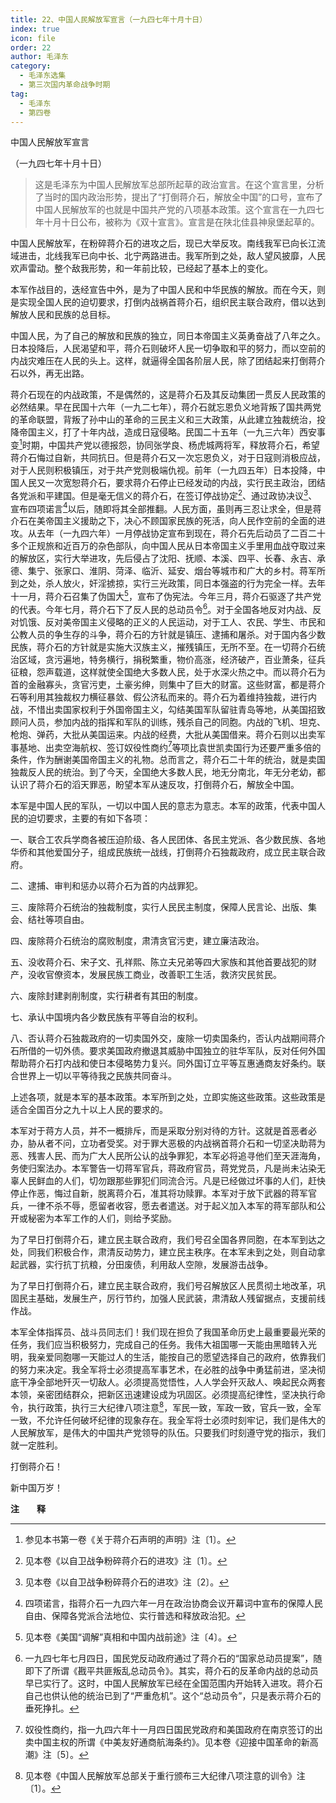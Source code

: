 ```yaml
---
title: 22、中国人民解放军宣言（一九四七年十月十日）
index: true
icon: file
order: 22
author: 毛泽东
category:
  - 毛泽东选集
  - 第三次国内革命战争时期
tag:
  - 毛泽东
  - 第四卷
---
```


中国人民解放军宣言

（一九四七年十月十日）

>这是毛泽东为中国人民解放军总部所起草的政治宣言。在这个宣言里，分析了当时的国内政治形势，提出了“打倒蒋介石，解放全中国”的口号，宣布了中国人民解放军的也就是中国共产党的八项基本政策。这个宣言在一九四七年十月十日公布，被称为《双十宣言》。宣言是在陕北佳县神泉堡起草的。

中国人民解放军，在粉碎蒋介石的进攻之后，现已大举反攻。南线我军已向长江流域进击，北线我军已向中长、北宁两路进击。我军所到之处，敌人望风披靡，人民欢声雷动。整个敌我形势，和一年前比较，已经起了基本上的变化。

本军作战目的，迭经宣告中外，是为了中国人民和中华民族的解放。而在今天，则是实现全国人民的迫切要求，打倒内战祸首蒋介石，组织民主联合政府，借以达到解放人民和民族的总目标。

中国人民，为了自己的解放和民族的独立，同日本帝国主义英勇奋战了八年之久。日本投降后，人民渴望和平，蒋介石则破坏人民一切争取和平的努力，而以空前的内战灾难压在人民的头上。这样，就逼得全国各阶层人民，除了团结起来打倒蒋介石以外，再无出路。

蒋介石现在的内战政策，不是偶然的，这是蒋介石及其反动集团一贯反人民政策的必然结果。早在民国十六年（一九二七年），蒋介石就忘恩负义地背叛了国共两党的革命联盟，背叛了孙中山的革命的三民主义和三大政策，从此建立独裁统治，投降帝国主义，打了十年内战，造成日寇侵略。民国二十五年（一九三六年）西安事变[^1]时期，中国共产党以德报怨，协同张学良、杨虎城两将军，释放蒋介石，希望蒋介石悔过自新，共同抗日。但是蒋介石又一次忘恩负义，对于日寇则消极应战，对于人民则积极镇压，对于共产党则极端仇视。前年（一九四五年）日本投降，中国人民又一次宽恕蒋介石，要求蒋介石停止已经发动的内战，实行民主政治，团结各党派和平建国。但是毫无信义的蒋介石，在签订停战协定[^2]、通过政协决议[^3]、宣布四项诺言[^4]以后，随即将其全部推翻。人民方面，虽则再三忍让求全，但是蒋介石在美帝国主义援助之下，决心不顾国家民族的死活，向人民作空前的全面的进攻。从去年（一九四六年）一月停战协定宣布到现在，蒋介石先后动员了二百二十多个正规旅和近百万的杂色部队，向中国人民从日本帝国主义手里用血战夺取过来的解放区，实行大举进攻，先后侵占了沈阳、抚顺、本溪、四平、长春、永吉、承德、集宁、张家口、淮阴、菏泽、临沂、延安、烟台等城市和广大的乡村。蒋军所到之处，杀人放火，奸淫掳掠，实行三光政策，同日本强盗的行为完全一样。去年十一月，蒋介石召集了伪国大[^5]，宣布了伪宪法。今年三月，蒋介石驱逐了共产党的代表。今年七月，蒋介石下了反人民的总动员令[^6]。对于全国各地反对内战、反对饥饿、反对美帝国主义侵略的正义的人民运动，对于工人、农民、学生、市民和公教人员的争生存的斗争，蒋介石的方针就是镇压、逮捕和屠杀。对于国内各少数民族，蒋介石的方针就是实施大汉族主义，摧残镇压，无所不至。在一切蒋介石统治区域，贪污遍地，特务横行，捐税繁重，物价高涨，经济破产，百业萧条，征兵征粮，怨声载道，这样就使全国绝大多数人民，处于水深火热之中。而以蒋介石为首的金融寡头，贪官污吏，土豪劣绅，则集中了巨大的财富。这些财富，都是蒋介石等利用其独裁权力横征暴敛、假公济私而来的。蒋介石为着维持独裁，进行内战，不惜出卖国家权利于外国帝国主义，勾结美国军队留驻青岛等地，从美国招致顾问人员，参加内战的指挥和军队的训练，残杀自己的同胞。内战的飞机、坦克、枪炮、弹药，大批从美国运来。内战的经费，大批从美国借来。蒋介石则以出卖军事基地、出卖空海航权、签订奴役性商约[^7]等项比袁世凯卖国行为还要严重多倍的条件，作为酬谢美国帝国主义的礼物。总而言之，蒋介石二十年的统治，就是卖国独裁反人民的统治。到了今天，全国绝大多数人民，地无分南北，年无分老幼，都认识了蒋介石的滔天罪恶，盼望本军从速反攻，打倒蒋介石，解放全中国。

本军是中国人民的军队，一切以中国人民的意志为意志。本军的政策，代表中国人民的迫切要求，主要的有如下各项：

一、联合工农兵学商各被压迫阶级、各人民团体、各民主党派、各少数民族、各地华侨和其他爱国分子，组成民族统一战线，打倒蒋介石独裁政府，成立民主联合政府。

二、逮捕、审判和惩办以蒋介石为首的内战罪犯。

三、废除蒋介石统治的独裁制度，实行人民民主制度，保障人民言论、出版、集会、结社等项自由。

四、废除蒋介石统治的腐败制度，肃清贪官污吏，建立廉洁政治。

五、没收蒋介石、宋子文、孔祥熙、陈立夫兄弟等四大家族和其他首要战犯的财产，没收官僚资本，发展民族工商业，改善职工生活，救济灾民贫民。

六、废除封建剥削制度，实行耕者有其田的制度。

七、承认中国境内各少数民族有平等自治的权利。

八、否认蒋介石独裁政府的一切卖国外交，废除一切卖国条约，否认内战期间蒋介石所借的一切外债。要求美国政府撤退其威胁中国独立的驻华军队，反对任何外国帮助蒋介石打内战和使日本侵略势力复兴。同外国订立平等互惠通商友好条约。联合世界上一切以平等待我之民族共同奋斗。

上述各项，就是本军的基本政策。本军所到之处，立即实施这些政策。这些政策是适合全国百分之九十以上人民的要求的。

本军对于蒋方人员，并不一概排斥，而是采取分别对待的方针。这就是首恶者必办，胁从者不问，立功者受奖。对于罪大恶极的内战祸首蒋介石和一切坚决助蒋为恶、残害人民、而为广大人民所公认的战争罪犯，本军必将追寻他们至天涯海角，务使归案法办。本军警告一切蒋军官兵，蒋政府官员，蒋党党员，凡是尚未沾染无辜人民鲜血的人们，切勿跟那些罪犯们同流合污。凡是已经做过坏事的人们，赶快停止作恶，悔过自新，脱离蒋介石，准其将功赎罪。本军对于放下武器的蒋军官兵，一律不杀不辱，愿留者收容，愿去者遣送。对于起义加入本军的蒋军部队和公开或秘密为本军工作的人们，则给予奖励。

为了早日打倒蒋介石，建立民主联合政府，我们号召全国各界同胞，在本军到达之处，同我们积极合作，肃清反动势力，建立民主秩序。在本军未到之处，则自动拿起武器，实行抗丁抗粮，分田废债，利用敌人空隙，发展游击战争。

为了早日打倒蒋介石，建立民主联合政府，我们号召解放区人民贯彻土地改革，巩固民主基础，发展生产，厉行节约，加强人民武装，肃清敌人残留据点，支援前线作战。

本军全体指挥员、战斗员同志们！我们现在担负了我国革命历史上最重要最光荣的任务，我们应当积极努力，完成自己的任务。我伟大祖国哪一天能由黑暗转入光明，我亲爱同胞哪一天能过人的生活，能按自己的愿望选择自己的政府，依靠我们的努力来决定。我全军将士必须提高军事艺术，在必胜的战争中勇猛前进，坚决彻底干净全部地歼灭一切敌人。必须提高觉悟性，人人学会歼灭敌人、唤起民众两套本领，亲密团结群众，把新区迅速建设成为巩固区。必须提高纪律性，坚决执行命令，执行政策，执行三大纪律八项注意[^8]，军民一致，军政一致，官兵一致，全军一致，不允许任何破坏纪律的现象存在。我全军将士必须时刻牢记，我们是伟大的人民解放军，是伟大的中国共产党领导的队伍。只要我们时刻遵守党的指示，我们就一定胜利。

打倒蒋介石！

新中国万岁！

**注　　释**  

[^1]: 参见本书第一卷《关于蒋介石声明的声明》注〔1〕。

[^2]:见本卷《以自卫战争粉碎蒋介石的进攻》注〔1〕。

[^3]: 见本卷《以自卫战争粉碎蒋介石的进攻》注〔2〕。

[^4]:四项诺言，指蒋介石一九四六年一月在政治协商会议开幕词中宣布的保障人民自由、保障各党派合法地位、实行普选和释放政治犯。

[^5]:见本卷《美国“调解”真相和中国内战前途》注〔4〕。

[^6]:一九四七年七月四日，国民党反动政府通过了蒋介石的“国家总动员提案”，随即下了所谓《戡平共匪叛乱总动员令》。其实，蒋介石的反革命内战的总动员早已实行了。这时，中国人民解放军已经在全国范围内开始转入进攻。蒋介石自己也供认他的统治已到了“严重危机”。这个“总动员令”，只是表示蒋介石的垂死挣扎。

[^7]:奴役性商约，指一九四六年十一月四日国民党政府和美国政府在南京签订的出卖中国主权的所谓《中美友好通商航海条约》。见本卷《迎接中国革命的新高潮》注〔5〕。

[^8]: 见本卷《中国人民解放军总部关于重行颁布三大纪律八项注意的训令》注〔1〕。
